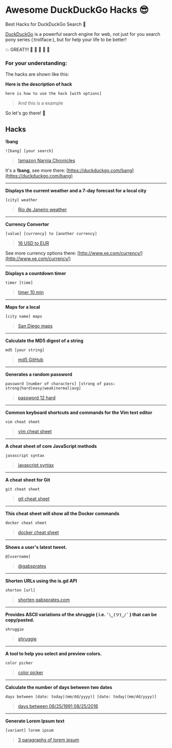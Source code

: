 # Awesome DuckDuckGo Hacks :sunglasses:

Best Hacks for DuckDuckGo Search :mag_right:

[DuckDuckGo](https://duckduckgo.com/) is a powerful search engine for web, not just for you search pony series (:trollface:), but for help your life to be better!

:boom: GREAT!!! :clap: :clap: :clap: :clap: :clap:


### For your understanding:

The hacks are shown like this:

**Here is the description of hack**
```
here is how to use the hack [with options]
```
> And this is a example


So let's go there! :runner:

## Hacks

**!bang**
```
![bang] [your search]
```
> [!amazon Narnia Chronicles](https://duckduckgo.com/?q=!amazon+Narnia+Chronicles)

It's a **!bang**, see more there: [https://duckduckgo.com/bang](https://duckduckgo.com/bang)

---

**Displays the current weather and a 7-day forecast for a local city**
```
[city] weather
```
>  [Rio de Janeiro weather](https://duckduckgo.com/?q=Rio+de+Janeiro+weather)

---

**Currency Convertor**
```
[value] [currency] to [another currency]
```
>  [16 USD to EUR](https://duckduckgo.com/?q=16+USD+to+EUR)

See more currency options there: [http://www.xe.com/currency/](http://www.xe.com/currency/)

---

**Displays a countdown timer**
```
timer [time]
```
> [timer 10 min](https://duckduckgo.com/?q=timer+10+min)

---

**Maps for a local**
```
[city name] maps
```
> [San Diego maps](https://duckduckgo.com/?q=San+Diego+maps)

---

**Calculate the MD5 digest of a string**
```
md5 [your string]
```
> [md5 GitHub](https://duckduckgo.com/?q=md5+GitHub)

---

**Generates a random password**
```
password [number of characters] [strong of pass: strong|hard|easy|weak|normal|avg]
```
> [password 12 hard](https://duckduckgo.com/?q=password+12+hard)

---

**Common keyboard shortcuts and commands for the Vim text editor**
```
vim cheat sheet
```
> [vim cheat sheet](https://duckduckgo.com/?q=vim+cheat+sheet)

---

**A cheat sheet of core JavaScript methods**
```
javascript syntax
```
> [javascript syntax](https://duckduckgo.com/?q=javascript+syntax)

---

**A cheat sheet for Git**
```
git cheat sheet
```
> [git cheat sheet](https://duckduckgo.com/?q=git+cheat+sheet)

---

**This cheat sheet will show all the Docker commands**
```
docker cheat sheet
```
> [docker cheat sheet](https://duckduckgo.com/?q=docker+cheat+sheet)

---

**Shows a user's latest tweet.**
```
@[username]
```
> [@gabsprates](https://duckduckgo.com/?q=%40gabsprates)

---

**Shorten URLs using the is.gd API**
```
shorten [url]
```
> [shorten gabsprates.com](https://duckduckgo.com/?q=shorten+gabsprates.com)

---

**Provides ASCII variations of the shruggie ( i.e. `¯\_(ツ)_/¯` ) that can be copy/pasted.**
```
shruggie
```
> [shruggie](https://duckduckgo.com/?q=shruggie)

---

**A tool to help you select and preview colors.**
```
color picker
```
> [color picker](https://duckduckgo.com/?q=color+picker)

---

**Calculate the number of days between two dates**
```
days between [date: today|(mm/dd/yyyy)] [date: today|(mm/dd/yyyy)]
```
> [days between 08/25/1991 08/25/2016](https://duckduckgo.com/?q=days+between+08/25/1991+08/25/2016)

---

**Generate Lorem Ipsum text**
```
[variant] lorem ipsum
```
> [3 paragraphs of lorem ipsum](https://duckduckgo.com/?q=3+paragraphs+of+lorem+ipsum)
